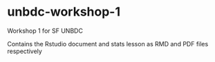 # unbdc-workshop-1
Workshop 1 for SF UNBDC

Contains the Rstudio document and stats lesson as RMD and PDF files respectively

